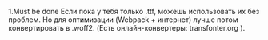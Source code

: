 1.Must be done
    Если пока у тебя только .ttf, можешь использовать их без проблем. Но для оптимизации (Webpack + интернет) лучше потом конвертировать в .woff2.
    (Есть онлайн-конвертеры: transfonter.org
).